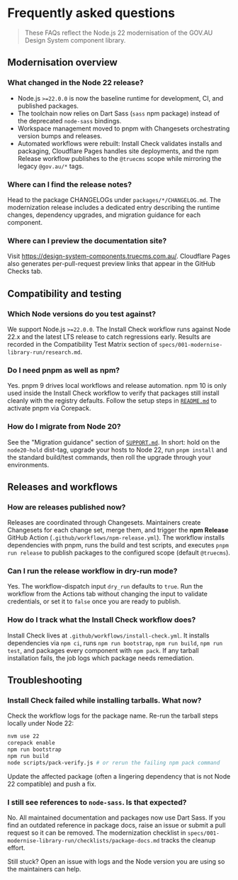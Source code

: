 # Frequently asked questions

> These FAQs reflect the Node.js 22 modernisation of the GOV.AU Design System component library.

## Modernisation overview

### What changed in the Node 22 release?
- Node.js `>=22.0.0` is now the baseline runtime for development, CI, and published packages.
- The toolchain now relies on Dart Sass (`sass` npm package) instead of the deprecated `node-sass` bindings.
- Workspace management moved to pnpm with Changesets orchestrating version bumps and releases.
- Automated workflows were rebuilt: Install Check validates installs and packaging, Cloudflare Pages handles site deployments, and the npm Release workflow publishes to the `@truecms` scope while mirroring the legacy `@gov.au/*` tags.

### Where can I find the release notes?
Head to the package CHANGELOGs under `packages/*/CHANGELOG.md`. The modernization release includes a dedicated entry describing the runtime changes, dependency upgrades, and migration guidance for each component.

### Where can I preview the documentation site?
Visit <https://design-system-components.truecms.com.au/>. Cloudflare Pages also generates per-pull-request preview links that appear in the GitHub Checks tab.

## Compatibility and testing

### Which Node versions do you test against?
We support Node.js `>=22.0.0`. The Install Check workflow runs against Node 22.x and the latest LTS release to catch regressions early. Results are recorded in the Compatibility Test Matrix section of `specs/001-modernise-library-run/research.md`.

### Do I need pnpm as well as npm?
Yes. pnpm 9 drives local workflows and release automation. npm 10 is only used inside the Install Check workflow to verify that packages still install cleanly with the registry defaults. Follow the setup steps in [`README.md`](./README.md#local-development) to activate pnpm via Corepack.

### How do I migrate from Node 20?
See the "Migration guidance" section of [`SUPPORT.md`](./SUPPORT.md). In short: hold on the `node20-hold` dist-tag, upgrade your hosts to Node 22, run `pnpm install` and the standard build/test commands, then roll the upgrade through your environments.

## Releases and workflows

### How are releases published now?
Releases are coordinated through Changesets. Maintainers create Changesets for each change set, merge them, and trigger the **npm Release** GitHub Action (`.github/workflows/npm-release.yml`). The workflow installs dependencies with pnpm, runs the build and test scripts, and executes `pnpm run release` to publish packages to the configured scope (default `@truecms`).

### Can I run the release workflow in dry-run mode?
Yes. The workflow-dispatch input `dry_run` defaults to `true`. Run the workflow from the Actions tab without changing the input to validate credentials, or set it to `false` once you are ready to publish.

### How do I track what the Install Check workflow does?
Install Check lives at `.github/workflows/install-check.yml`. It installs dependencies via `npm ci`, runs `npm run bootstrap`, `npm run build`, `npm run test`, and packages every component with `npm pack`. If any tarball installation fails, the job logs which package needs remediation.

## Troubleshooting

### Install Check failed while installing tarballs. What now?
Check the workflow logs for the package name. Re-run the tarball steps locally under Node 22:
```sh
nvm use 22
corepack enable
npm run bootstrap
npm run build
node scripts/pack-verify.js # or rerun the failing npm pack command
```
Update the affected package (often a lingering dependency that is not Node 22 compatible) and push a fix.

### I still see references to `node-sass`. Is that expected?
No. All maintained documentation and packages now use Dart Sass. If you find an outdated reference in package docs, raise an issue or submit a pull request so it can be removed. The modernization checklist in `specs/001-modernise-library-run/checklists/package-docs.md` tracks the cleanup effort.

Still stuck? Open an issue with logs and the Node version you are using so the maintainers can help.
